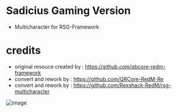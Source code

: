 # Sadicius Gaming Version
- Multicharacter for RSG-Framework
 
# credits
- original resouce created by : https://github.com/qbcore-redm-framework
- convert and rework by : https://github.com/QRCore-RedM-Re
- convert and rework by : https://github.com/Rexshack-RedM/rsg-multicharacter

![image](https://github.com/Sadicius/hdrp-multicharacter/assets/124639760/4597596f-3856-4dea-b4b8-3fa47f425506)
